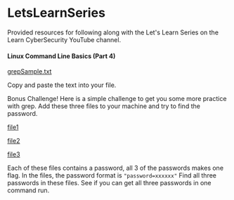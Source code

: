 # LetsLearnSeries
Provided resources for following along with the Let's Learn Series on the Learn CyberSecurity YouTube channel.


#### Linux Command Line Basics (Part 4)
[grepSample.txt](https://github.com/TheComicGirl/LetsLearnSeries/blob/master/grepSample.txt)

Copy and paste the text into your file.

Bonus Challenge!
Here is a simple challenge to get you some more practice with grep. Add these three files to your machine and try to find the password.

[file1]()

[file2]()

[file3]()

Each of these files contains a password, all 3 of the passwords makes one flag.
In the files, the password format is ``` "password=xxxxxx" ```
Find all three passwords in these files. See if you can get all three passwords in one command run.
